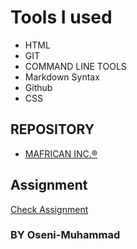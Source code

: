 # Tools I used

- HTML
- GIT
- COMMAND LINE TOOLS
- Markdown Syntax
- Github
- CSS

## REPOSITORY

- [MAFRICAN INC.®](https://github.com/Oseni-Muhammad/ajeyo)

## Assignment

[Check Assignment](https://oseni-muhammad.github.io/ajeyo/)

### BY Oseni-Muhammad
